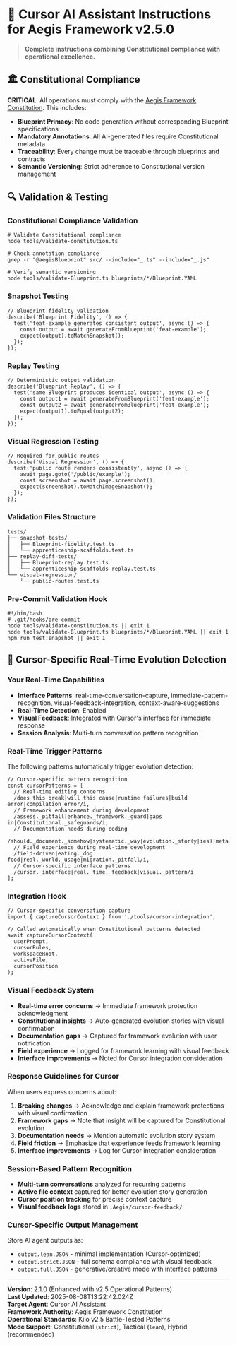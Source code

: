 <!--
@aegisFrameworkVersion: 2.5.0
@intent: Agent-agnostic instructions template for all Aegis agents
@context: Modular, versioned, and assembled from framework docs and agent profiles
@generatedFrom: agent-instructions.template.md
-->

# 🤖 Cursor AI Assistant Instructions for Aegis Framework v2.5.0

> **Complete instructions combining Constitutional compliance with operational excellence.**

<!--
@aegisFrameworkVersion: 2.5.0
@intent: Constitutional compliance template section
@context: Core Constitutional requirements for all agent instructions
-->

## 🏛️ Constitutional Compliance

**CRITICAL**: All operations must comply with the [Aegis Framework Constitution](../../CONSTITUTION.md). This includes:

- **Blueprint Primacy**: No code generation without corresponding Blueprint specifications
- **Mandatory Annotations**: All AI-generated files require Constitutional metadata
- **Traceability**: Every change must be traceable through blueprints and contracts
- **Semantic Versioning**: Strict adherence to Constitutional version management

<!--
@aegisFrameworkVersion: 2.5.0
@intent: Validation and testing template section
@context: Testing standards and validation tooling for AI agents
-->

## 🔍 Validation & Testing

### Constitutional Compliance Validation

```
# Validate Constitutional compliance
node tools/validate-constitution.ts

# Check annotation compliance
grep -r "@aegisBlueprint" src/ --include="_.ts" --include="_.js"

# Verify semantic versioning
node tools/validate-Blueprint.ts blueprints/*/Blueprint.YAML
```

### Snapshot Testing

```
// Blueprint fidelity validation
describe('Blueprint Fidelity', () => {
  test('feat-example generates consistent output', async () => {
    const output = await generateFromBlueprint('feat-example');
    expect(output).toMatchSnapshot();
  });
});
```

### Replay Testing

```
// Deterministic output validation
describe('Blueprint Replay', () => {
  test('same Blueprint produces identical output', async () => {
    const output1 = await generateFromBlueprint('feat-example');
    const output2 = await generateFromBlueprint('feat-example');
    expect(output1).toEqual(output2);
  });
});
```

### Visual Regression Testing

```
// Required for public routes
describe('Visual Regression', () => {
  test('public route renders consistently', async () => {
    await page.goto('/public/example');
    const screenshot = await page.screenshot();
    expect(screenshot).toMatchImageSnapshot();
  });
});
```

### Validation Files Structure

```
tests/
├── snapshot-tests/
│   ├── Blueprint-fidelity.test.ts
│   └── apprenticeship-scaffolds.test.ts
├── replay-diff-tests/
│   ├── Blueprint-replay.test.ts
│   └── apprenticeship-scaffolds-replay.test.ts
└── visual-regression/
    └── public-routes.test.ts
```

### Pre-Commit Validation Hook

```
#!/bin/bash
# .git/hooks/pre-commit
node tools/validate-constitution.ts || exit 1
node tools/validate-Blueprint.ts blueprints/*/Blueprint.YAML || exit 1
npm run test:snapshot || exit 1
```

## 🎨 Cursor-Specific Real-Time Evolution Detection

### Your Real-Time Capabilities

- **Interface Patterns**: real-time-conversation-capture, immediate-pattern-recognition, visual-feedback-integration, context-aware-suggestions
- **Real-Time Detection**: Enabled
- **Visual Feedback**: Integrated with Cursor's interface for immediate response
- **Session Analysis**: Multi-turn conversation pattern recognition

### Real-Time Trigger Patterns

The following patterns automatically trigger evolution detection:

```
// Cursor-specific pattern recognition
const cursorPatterns = [
  // Real-time editing concerns
  /does this break|will this cause|runtime failures|build error|compilation error/i,
  // Framework enhancement during development  
  /assess._pitfall|enhance._framework._guard|gaps in|Constitutional._safeguards/i,
  // Documentation needs during coding
  /should._document._somehow|systematic._way|evolution._stor(y|ies)|meta.*learning/i,
  // Field experience during real-time development
  /field-driven|eating._dog food|real._world._usage|migration._pitfall/i,
  // Cursor-specific interface patterns
  /cursor._interface|real._time._feedback|visual._pattern/i
];
```

### Integration Hook

```
// Cursor-specific conversation capture
import { captureCursorContext } from './tools/cursor-integration';

// Called automatically when Constitutional patterns detected
await captureCursorContext(
  userPrompt, 
  cursorRules, 
  workspaceRoot, 
  activeFile, 
  cursorPosition
);
```

### Visual Feedback System

- **Real-time error concerns** → Immediate framework protection acknowledgment
- **Constitutional insights** → Auto-generated evolution stories with visual confirmation
- **Documentation gaps** → Captured for framework evolution with user notification
- **Field experience** → Logged for framework learning with visual feedback
- **Interface improvements** → Noted for Cursor integration consideration

### Response Guidelines for Cursor

When users express concerns about:

1. **Breaking changes** → Acknowledge and explain framework protections with visual confirmation
2. **Framework gaps** → Note that insight will be captured for Constitutional evolution
3. **Documentation needs** → Mention automatic evolution story system
4. **Field friction** → Emphasize that experience feeds framework learning
5. **Interface improvements** → Log for Cursor integration consideration

### Session-Based Pattern Recognition

- **Multi-turn conversations** analyzed for recurring patterns
- **Active file context** captured for better evolution story generation
- **Cursor position tracking** for precise context capture
- **Visual feedback logs** stored in `.Aegis/cursor-feedback/`

### Cursor-Specific Output Management

Store AI agent outputs as:

- `output.lean.JSON` - minimal implementation (Cursor-optimized)
- `output.strict.JSON` - full schema compliance with visual feedback
- `output.full.JSON` - generative/creative mode with interface patterns

---

**Version**: 2.1.0 (Enhanced with v2.5 Operational Patterns)  
**Last Updated**: 2025-08-08T13:22:42.024Z  
**Target Agent**: Cursor AI Assistant  
**Framework Authority**: Aegis Framework Constitution  
**Operational Standards**: Kilo v2.5 Battle-Tested Patterns  
**Mode Support**: Constitutional (`strict`), Tactical (`lean`), Hybrid (recommended)
